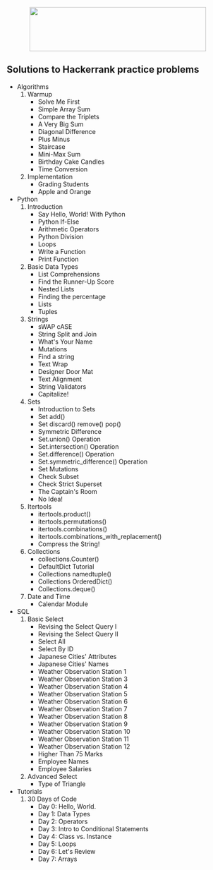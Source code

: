 <p align="center"><a href="https://www.hackerrank.com/kimchangkyu2">
<img src="https://i0.wp.com/gradsingames.com/wp-content/uploads/2016/05/856771_668224053197841_1943699009_o.png" height="100" width="400"></a></p>

## Solutions to Hackerrank practice problems

- Algorithms
    1. Warmup
        - Solve Me First
        - Simple Array Sum
        - Compare the Triplets
        - A Very Big Sum
        - Diagonal Difference
        - Plus Minus
        - Staircase
        - Mini-Max Sum
        - Birthday Cake Candles
        - Time Conversion
    2. Implementation
        - Grading Students
        - Apple and Orange
- Python
    1. Introduction
        - Say Hello, World! With Python
        - Python If-Else
        - Arithmetic Operators
        - Python Division
        - Loops
        - Write a Function
        - Print Function
    2. Basic Data Types
        - List Comprehensions
        - Find the Runner-Up Score
        - Nested Lists
        - Finding the percentage
        - Lists
        - Tuples
    3. Strings
        - sWAP cASE
        - String Split and Join
        - What's Your Name
        - Mutations
        - Find a string
        - Text Wrap
        - Designer Door Mat
        - Text Alignment
        - String Validators
        - Capitalize!
    4. Sets
        - Introduction to Sets
        - Set add()
        - Set discard() remove() pop()
        - Symmetric Difference
        - Set.union() Operation
        - Set.intersection() Operation
        - Set.difference() Operation
        - Set.symmetric_difference() Operation
        - Set Mutations
        - Check Subset
        - Check Strict Superset
        - The Captain's Room
        - No Idea!
    5. Itertools
        - itertools.product()
        - itertools.permutations()
        - itertools.combinations()
        - itertools.combinations_with_replacement()
        - Compress the String!
    6. Collections
        - collections.Counter()
        - DefaultDict Tutorial
        - Collections namedtuple()
        - Collections OrderedDict()
        - Collections.deque()
    7. Date and Time
        - Calendar Module
- SQL
    1. Basic Select
        - Revising the Select Query I
        - Revising the Select Query II
        - Select All
        - Select By ID
        - Japanese Cities' Attributes
        - Japanese Cities' Names
        - Weather Observation Station 1
        - Weather Observation Station 3
        - Weather Observation Station 4
        - Weather Observation Station 5
        - Weather Observation Station 6
        - Weather Observation Station 7
        - Weather Observation Station 8
        - Weather Observation Station 9
        - Weather Observation Station 10
        - Weather Observation Station 11
        - Weather Observation Station 12
        - Higher Than 75 Marks
        - Employee Names
        - Employee Salaries
    2. Advanced Select
        - Type of Triangle
- Tutorials
    1. 30 Days of Code
        - Day 0: Hello, World.
        - Day 1: Data Types
        - Day 2: Operators
        - Day 3: Intro to Conditional Statements
        - Day 4: Class vs. Instance
        - Day 5: Loops
        - Day 6: Let's Review
        - Day 7: Arrays
